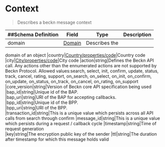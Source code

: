 # Context

> Describes a beckn message context

| ##Schema Definition | **Field**                                                  | **Type**      | **Description** |
| ------------------- | ---------------------------------------------------------- | ------------- | --------------- |
| domain              | [Domain](/reference/0.9.3/core/schema-reference/domain) | Describes the |

domain of an object
|country|[Country/properties/code](/reference/0.9.3/core/schema-reference/country)|Country
code  
|city|[City/properties/code](/reference/0.9.3/core/schema-reference/city)|City
code |action|string|Defines the Beckn API call. Any actions other than the
ennumerated actions are not supported by Beckn Protocol. Allowed values:search,
select, init, confirm, update, status, track, cancel, rating, support,
on_search, on_select, on_init, on_confirm, on_update, on_status, on_track,
on_cancel, on_rating, on_support |core_version|string|Version of Beckn core API
specification being used |bap_id|string|Unique id of the BAP.  
|bap_uri|string|URI of the BAP for accepting callbacks.  
|bpp_id|string|Unique id of the BPP.  
|bpp_uri|string|URI of the BPP.  
|transaction_id|string|This is a unique value which persists across all API
calls from search through confirm |message_id|string|This is a unique value
which persists during a request / callback cycle |timestamp|string|Time of
request generation  
|key|string|The encryption public key of the sender |ttl|string|The duration
after timestamp for which this message holds valid
